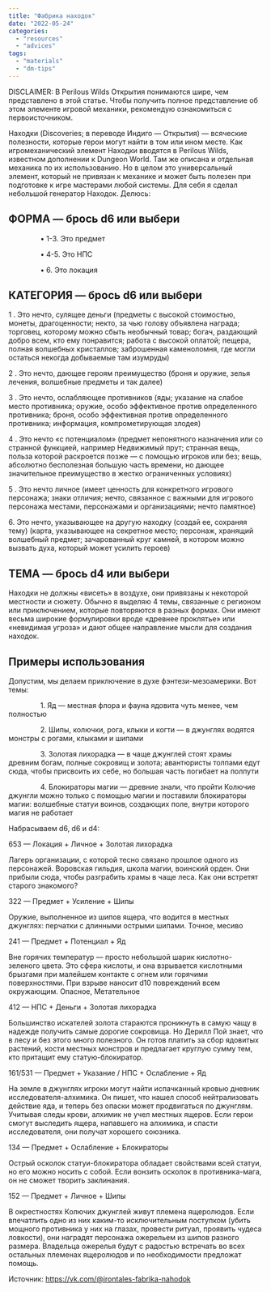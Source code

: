 ```yaml
---
title: "Фабрика находок"
date: "2022-05-24"
categories: 
  - "resources"
  - "advices"
tags: 
  - "materials"
  - "dm-tips"
---
```


DISCLAIMER: В Perilous Wilds Открытия понимаются шире, чем представлено в этой статье. Чтобы получить полное представление об этом элементе игровой механики, рекомендую ознакомиться с первоисточником.

Находки (Discoveries; в переводе Индиго — Открытия) — всяческие полезности, которые герои могут найти в том или ином месте. Как игромеханический элемент Находки вводятся в Perilous Wilds, известном дополнении к Dungeon World. Там же описана и отдельная механика по их использованию. Но в целом это универсальный элемент, который не привязан к механике и может быть полезен при подготовке к игре мастерами любой системы. Для себя я сделал небольшой генератор Находок. Делюсь:

## ФОРМА — брось d6 или выбери

                • 1-3. Это предмет

                • 4-5. Это НПС

                • 6. Это локация

## КАТЕГОРИЯ — брось d6 или выбери

1 . Это нечто, сулящее деньги (предметы с высокой стоимостью, монеты, драгоценности; некто, за чью голову объявлена награда; торговец, которому можно сбыть необычный товар; богач, раздающий добро всем, кто ему понравится; работа с высокой оплатой; пещера, полная волшебных кристаллов; заброшенная каменоломня, где могли остаться некогда добываемые там изумруды)

2 . Это нечто, дающее героям преимущество (броня и оружие, зелья лечения, волшебные предметы и так далее)

3 . Это нечто, ослабляющее противников (яды; указание на слабое место противника; оружие, особо эффективное против определенного противника; броня, особо эффективная против определенного противника; информация, компрометирующая злодея)

4 . Это нечто «с потенциалом» (предмет непонятного назначения или со странной функцией, например Недвижимый прут; странная вещь, польза которой раскроется позже — с помощью игроков или без; вещь, абсолютно бесполезная большую часть времени, но дающее значительное преимущество в жестко ограниченных условиях)

5 . Это нечто личное (имеет ценность для конкретного игрового персонажа; знаки отличия; нечто, связанное с важными для игрового персонажа местами, персонажами и организациями; нечто памятное)

6\. Это нечто, указывающее на другую находку (создай ее, сохраняя тему) (карта, указывающее на секретное место; персонаж, хранящий волшебный предмет; зачарованный круг камней, в котором можно вызвать духа, который может усилить героев)

## ТЕМА — брось d4 или выбери

Находки не должны «висеть» в воздухе, они привязаны к некоторой местности и сюжету. Обычно я выделяю 4 темы, связанные с регионом или приключением, которые повторяются в разных формах. Они имеют весьма широкие формулировки вроде «древнее проклятье» или «невидимая угроза» и дают общее направление мысли для создания находок.

## Примеры использования

Допустим, мы делаем приключение в духе фэнтези-мезоамерики. Вот темы:

                1. Яд — местная флора и фауна ядовита чуть менее, чем полностью

                2. Шипы, колючки, рога, клыки и когти — в джунглях водятся монстры с рогами, клыками и шипами

                3. Золотая лихорадка — в чаще джунглей стоят храмы древним богам, полные сокровищ и золота; авантюристы толпами едут сюда, чтобы присвоить их себе, но большая часть погибает на полпути

                4. Блокираторы магии — древние знали, что пройти Колючие джунгли можно только с помощью магии и поставили блокираторы магии: волшебные статуи воинов, создающих поле, внутри которого магия не работает

Набрасываем d6, d6 и d4:

653 — Локация + Личное + Золотая лихорадка

Лагерь организации, с которой тесно связано прошлое одного из персонажей. Воровская гильдия, школа магии, воинский орден. Они прибыли сюда, чтобы разграбить храмы в чаще леса. Как они встретят старого знакомого?

322 — Предмет + Усиление + Шипы

Оружие, выполненное из шипов ящера, что водится в местных джунглях: перчатки с длинными острыми шипами. Точное, месиво

241 — Предмет + Потенциал + Яд

Вне горячих температур — просто небольшой шарик кислотно-зеленого цвета. Это сфера кислоты, и она взрывается кислотными брызгами при малейшем контакте с огнем или горячими поверхностями. При взрыве наносит d10 повреждений всем окружающим. Опасное, Метательное

412 — НПС + Деньги + Золотая лихорадка

Большинство искателей золота стараются проникнуть в самую чащу в надежде получить самые дорогие сокровища. Но Дерилл Пой знает, что в лесу и без этого много полезного. Он готов платить за сбор ядовитых растений, кости местных монстров и предлагает круглую сумму тем, кто притащит ему статую-блокиратор.

161/531 — Предмет + Указание / НПС + Ослабление + Яд

На земле в джунглях игроки могут найти испачканный кровью дневник исследователя-алхимика. Он пишет, что нашел способ нейтрализовать действие яда, и теперь без опаски может продвигаться по джунглям. Учитывая следы крови, алхимик не учел местных ящеров. Если герои смогут выследить ящера, напавшего на алхимика, и спасти исследователя, они получат хорошего союзника.

134 — Предмет + Ослабление + Блокираторы

Острый осколок статуи-блокиратора обладает свойствами всей статуи, но его можно носить с собой. Если вонзить осколок в противника-мага, он не сможет творить заклинания.

152 — Предмет + Личное + Шипы

В окрестностях Колючих джунглей живут племена ящеролюдов. Если впечатлить одно из них каким-то исключительным поступком (убить мощного противника у них на глазах, провести ритуал, проявить чудеса ловкости), они наградят персонажа ожерельем из шипов разного размера. Владельца ожерелья будут с радостью встречать во всех остальных племенах ящеролюдов и по необходимости предложат помощь.

Источник: <https://vk.com/@irontales-fabrika-nahodok>
